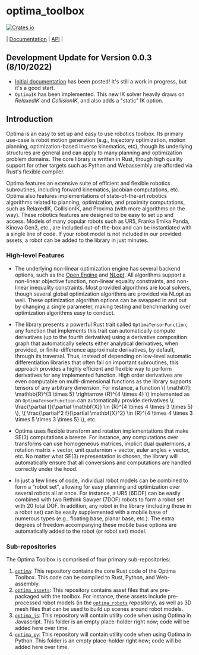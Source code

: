 # optima_toolbox

[![Crates.io](https://img.shields.io/crates/v/optima.svg)](https://crates.io/crates/optima)

| [Documentation](https://djrakita.github.io/optima_toolbox/) | [API](https://docs.rs/optima/0.0.4/optima/) | 

## Development Update for Version 0.0.3 (8/10/2022)
- [Initial documentation](https://djrakita.github.io/optima_toolbox/) has been posted!  It's still a work in progress, but it's a good start.
- `OptimaIK` has been implemented.  This new IK solver heavily draws on *RelaxedIK* and *CollisionIK*, and also adds a "static" IK option.

## Introduction

Optima is an easy to set up and easy to use robotics toolbox.  Its primary use-case is robot motion generation (e.g., trajectory optimization, motion planning, optimization-based inverse kinematics, etc), though its underlying structures are general and can apply to many planning and optimization problem domains.  The core library is written in Rust, though high quality support for other targets such as Python and Webassembly are afforded via Rust's flexible compiler.  

Optima features an extensive suite of efficient and flexible robotics subroutines, including forward kinematics, jacobian computations, etc.  Optima also features implementations of state-of-the-art robotics algorithms related to planning, optimization, and proximity computations, such as RelaxedIK, CollisionIK, and Proxima (with more algorithms on the way).  These robotics features are designed to be easy to set up and access.  Models of many popular robots such as UR5, Franka Emika Panda, Kinova Gen3, etc., are included out-of-the-box and can be instantiated with a single line of code.  If your robot model is not included in our provided assets, a robot can be added to the library in just minutes.    

### High-level Features

- The underlying non-linear optimization engine has several backend options, such as the [Open Engine](https://alphaville.github.io/optimization-engine/docs/open-intro) and [NLopt](https://nlopt.readthedocs.io/en/latest/).  All algorithms support a non-linear objective function, non-linear equality constraints, and non-linear inequality constraints.  Most provided algorithms are local solvers, though several global optimization algorithms are provided via NLopt as well.  These optimization algorithm options can be swapped in and out by changing a single parameter, making testing and benchmarking over optimization algorithms easy to conduct.

- The library presents a powerful Rust trait called `OptimaTensorFunction`; any function that implements this trait can automatically compute derivatives (up to the fourth derivative) using a derivative composition graph that automatically selects either analytical derivatives, when provided, or finite-difference approximate derivatives, by default, through its traversal.  Thus, instead of depending on low-level automatic differentiation libraries that often fail on important subroutines, this approach provides a highly efficient and flexible way to perform derivatives for any implemented function.  High order derivatives are even computable on multi-dimensional functions as the library supports tensors of any arbitrary dimension.  For instance, a function \\( \mathit{f}: \mathbb{R}^{3 \times 5} \rightarrow {R}^{4 \times 4} \\) implemented as an `OptimaTensorFunction` can automatically provide derivatives \\( \frac{\partial f}{\partial \mathbf{X}} \in {R}^{4 \times 4 \times 3 \times 5} \\), \\( \frac{\partial^2 f}{\partial \mathbf{X}^2} \in {R}^{4 \times 4 \times 3 \times 5 \times 3 \times 5} \\), etc.

- Optima uses flexible transform and rotation implementations that make SE(3) computations a breeze.  For instance, any computations over transforms can use homogeneous matrices, implicit dual quaternions, a rotation matrix + vector, unit quaternion + vector, euler angles + vector, etc.  No matter what SE(3) representation is chosen, the library will automatically ensure that all conversions and computations are handled correctly under the hood.   

- In just a few lines of code, individual robot models can be combined to form a "robot set", allowing for easy planning and optimization over several robots all at once.  For instance, a UR5 (6DOF) can be easily combined with two Rethink Sawyer (7DOF) robots to form a robot set with 20 total DOF.  In addition, any robot in the library (including those in a robot set) can be easily supplemented with a mobile base of numerous types (e.g., floating base, planar base, etc.).  The extra degrees of freedom accompanying these mobile base options are automatically added to the robot (or robot set) model.  
   
### Sub-repositories

The Optima Toolbox is comprised of four primary sub-repositories:

1. [`optima`](https://github.com/djrakita/optima): This repository contains the core Rust code of the Optima Toolbox.  This code can be compiled to Rust, Python, and Web-assembly.    
1. [`optima_assets`](https://github.com/djrakita/optima_assets/tree/main): This repository contains asset files that are pre-packaged with the toolbox.  For instance, these assets include pre-processed robot models (in the [`optima_robots`](https://github.com/djrakita/optima_robots/tree/main) repository), as well as 3D mesh files that can be used to build up scenes around robot models.  
1. [`optima_js`](https://github.com/djrakita/optima_js/tree/main): This repository will contain utility code when using Optima in Javascript.  This folder is an empty place-holder right now; code will be added here over time.
1. [`optima_py`](https://github.com/djrakita/optima_py/tree/main): This repository will contain utility code when using Optima in Python.  This folder is an empty place-holder right now; code will be added here over time.



 
